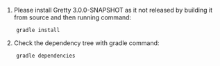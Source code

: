 1. Please install Gretty 3.0.0-SNAPSHOT as it not released by building
it from source and then running command:
```
    gradle install
```
2. Check the dependency tree with gradle command:
```
    gradle dependencies
```